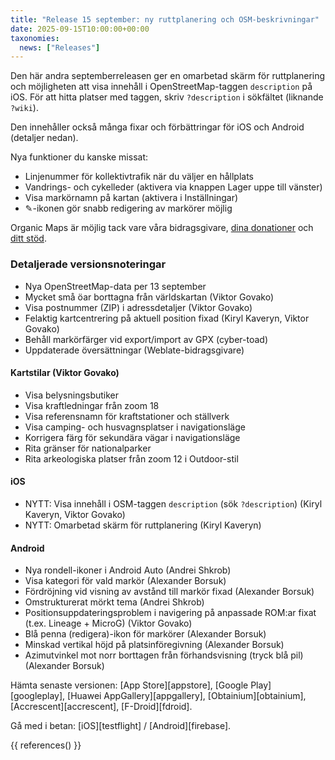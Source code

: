 ```yaml
---
title: "Release 15 september: ny ruttplanering och OSM-beskrivningar"
date: 2025-09-15T10:00:00+00:00
taxonomies:
  news: ["Releases"]
---
```


Den här andra septemberreleasen ger en omarbetad skärm för ruttplanering och möjligheten att visa innehåll i OpenStreetMap-taggen `description` på iOS. För att hitta platser med taggen, skriv `?description` i sökfältet (liknande `?wiki`).

Den innehåller också många fixar och förbättringar för iOS och Android (detaljer nedan).

Nya funktioner du kanske missat:
- Linjenummer för kollektivtrafik när du väljer en hållplats
- Vandrings- och cykelleder (aktivera via knappen Lager uppe till vänster)
- Visa markörnamn på kartan (aktivera i Inställningar)
- ✎-ikonen gör snabb redigering av markörer möjlig

Organic Maps är möjlig tack vare våra bidragsgivare, [dina donationer](@/donate/index.sv.md) och [ditt stöd](@/contribute/index.md).

### Detaljerade versionsnoteringar

- Nya OpenStreetMap-data per 13 september
- Mycket små öar borttagna från världskartan (Viktor Govako)
- Visa postnummer (ZIP) i adressdetaljer (Viktor Govako)
- Felaktig kartcentrering på aktuell position fixad (Kiryl Kaveryn, Viktor Govako)
- Behåll markörfärger vid export/import av GPX (cyber-toad)
- Uppdaterade översättningar (Weblate-bidragsgivare)

#### Kartstilar (Viktor Govako)

- Visa belysningsbutiker
- Visa kraftledningar från zoom 18
- Visa referensnamn för kraftstationer och ställverk
- Visa camping- och husvagnsplatser i navigationsläge
- Korrigera färg för sekundära vägar i navigationsläge
- Rita gränser för nationalparker
- Rita arkeologiska platser från zoom 12 i Outdoor-stil

#### iOS

- NYTT: Visa innehåll i OSM-taggen `description` (sök `?description`) (Kiryl Kaveryn, Viktor Govako)
- NYTT: Omarbetad skärm för ruttplanering (Kiryl Kaveryn)

#### Android

- Nya rondell-ikoner i Android Auto (Andrei Shkrob)
- Visa kategori för vald markör (Alexander Borsuk)
- Fördröjning vid visning av avstånd till markör fixad (Alexander Borsuk)
- Omstrukturerat mörkt tema (Andrei Shkrob)
- Positionsuppdateringsproblem i navigering på anpassade ROM:ar fixat (t.ex. Lineage + MicroG) (Viktor Govako)
- Blå penna (redigera)-ikon för markörer (Alexander Borsuk)
- Minskad vertikal höjd på platsinföregivning (Alexander Borsuk)
- Azimutvinkel mot norr borttagen från förhandsvisning (tryck blå pil) (Alexander Borsuk)

Hämta senaste versionen: [App Store][appstore], [Google Play][googleplay], [Huawei AppGallery][appgallery], [Obtainium][obtainium], [Accrescent][accrescent], [F-Droid][fdroid].

Gå med i betan: [iOS][testflight] / [Android][firebase].

{{ references() }}
